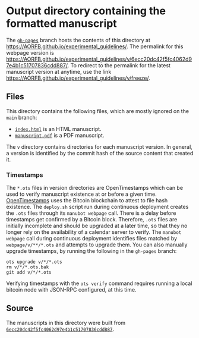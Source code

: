 # Output directory containing the formatted manuscript

The [`gh-pages`](https://github.com/AORFB/experimental_guidelines/tree/gh-pages) branch hosts the contents of this directory at <https://AORFB.github.io/experimental_guidelines/>.
The permalink for this webpage version is <https://AORFB.github.io/experimental_guidelines/v/6ecc20dc42f5fc4062d97e4b1c51707836cdd887/>.
To redirect to the permalink for the latest manuscript version at anytime, use the link <https://AORFB.github.io/experimental_guidelines/v/freeze/>.

## Files

This directory contains the following files, which are mostly ignored on the `main` branch:

+ [`index.html`](index.html) is an HTML manuscript.
+ [`manuscript.pdf`](manuscript.pdf) is a PDF manuscript.

The `v` directory contains directories for each manuscript version.
In general, a version is identified by the commit hash of the source content that created it.

### Timestamps

The `*.ots` files in version directories are OpenTimestamps which can be used to verify manuscript existence at or before a given time.
[OpenTimestamps](https://opentimestamps.org/) uses the Bitcoin blockchain to attest to file hash existence.
The `deploy.sh` script run during continuous deployment creates the `.ots` files through its `manubot webpage` call.
There is a delay before timestamps get confirmed by a Bitcoin block.
Therefore, `.ots` files are initially incomplete and should be upgraded at a later time, so that they no longer rely on the availability of a calendar server to verify.
The `manubot webpage` call during continuous deployment identifies files matched by `webpage/v/**/*.ots` and attempts to upgrade them.
You can also manually upgrade timestamps, by running the following in the `gh-pages` branch:

```shell
ots upgrade v/*/*.ots
rm v/*/*.ots.bak
git add v/*/*.ots
```

Verifying timestamps with the `ots verify` command requires running a local bitcoin node with JSON-RPC configured, at this time.

## Source

The manuscripts in this directory were built from
[`6ecc20dc42f5fc4062d97e4b1c51707836cdd887`](https://github.com/AORFB/experimental_guidelines/commit/6ecc20dc42f5fc4062d97e4b1c51707836cdd887).
